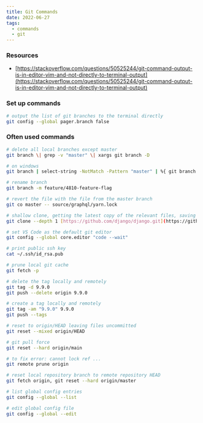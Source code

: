 ```yaml
---
title: Git Commands
date: 2022-06-27
tags:
  - commands
  - git
---
```


### Resources

- [https://stackoverflow.com/questions/50525244/git-command-output-is-in-editor-vim-and-not-directly-to-terminal-output](https://stackoverflow.com/questions/50525244/git-command-output-is-in-editor-vim-and-not-directly-to-terminal-output)

### Set up commands

```bash
# output the list of git branches to the terminal directly
git config --global pager.branch false
```

### Often used commands

```bash
# delete all local branches except master
git branch \| grep -v "master" \| xargs git branch -D

# on windows
git branch | select-string -NotMatch -Pattern "master" | %{ git branch -D $_.ToString().Trim() }

# rename branch
git branch -m feature/4810-feature-flag

# revert the file with the file from the master branch
git co master -- source/graphql/yarn.lock

# shallow clone, getting the latest copy of the relevant files, saving space and time
git clone --depth 1 [https://github.com/django/django.git](https://github.com/django/django.git)

# set VS Code as the default git editor
git config --global core.editor "code --wait"

# print public ssh key
cat ~/.ssh/id_rsa.pub

# prune local git cache
git fetch -p

# delete the tag locally and remotely
git tag -d 9.9.0
git push --delete origin 9.9.0

# create a tag locally and remotely
git tag -am "9.9.0" 9.9.0
git push --tags

# reset to origin/HEAD leaving files uncommitted
git reset --mixed origin/HEAD

# git pull force
git reset --hard origin/main

# to fix error: cannot lock ref ...
git remote prune origin

# reset local repository branch to remote repository HEAD
git fetch origin, git reset --hard origin/master

# list global config entries
git config --global --list

# edit global config file
git config --global --edit
```

